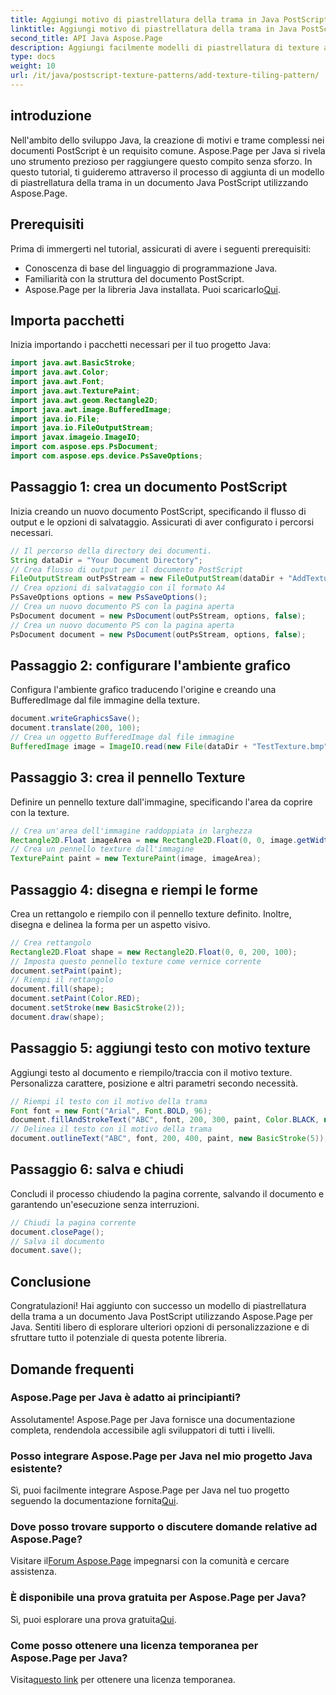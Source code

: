 ```yaml
---
title: Aggiungi motivo di piastrellatura della trama in Java PostScript
linktitle: Aggiungi motivo di piastrellatura della trama in Java PostScript
second_title: API Java Aspose.Page
description: Aggiungi facilmente modelli di piastrellatura di texture ai documenti PostScript con Aspose.Page per Java. Esplora la nostra guida all'integrazione perfetta per scoprire possibilità creative.
type: docs
weight: 10
url: /it/java/postscript-texture-patterns/add-texture-tiling-pattern/
---
```

## introduzione
Nell'ambito dello sviluppo Java, la creazione di motivi e trame complessi nei documenti PostScript è un requisito comune. Aspose.Page per Java si rivela uno strumento prezioso per raggiungere questo compito senza sforzo. In questo tutorial, ti guideremo attraverso il processo di aggiunta di un modello di piastrellatura della trama in un documento Java PostScript utilizzando Aspose.Page.
## Prerequisiti
Prima di immergerti nel tutorial, assicurati di avere i seguenti prerequisiti:
- Conoscenza di base del linguaggio di programmazione Java.
- Familiarità con la struttura del documento PostScript.
-  Aspose.Page per la libreria Java installata. Puoi scaricarlo[Qui](https://releases.aspose.com/page/java/).
## Importa pacchetti
Inizia importando i pacchetti necessari per il tuo progetto Java:
```java
import java.awt.BasicStroke;
import java.awt.Color;
import java.awt.Font;
import java.awt.TexturePaint;
import java.awt.geom.Rectangle2D;
import java.awt.image.BufferedImage;
import java.io.File;
import java.io.FileOutputStream;
import javax.imageio.ImageIO;
import com.aspose.eps.PsDocument;
import com.aspose.eps.device.PsSaveOptions;
```
## Passaggio 1: crea un documento PostScript
Inizia creando un nuovo documento PostScript, specificando il flusso di output e le opzioni di salvataggio. Assicurati di aver configurato i percorsi necessari.
```java
// Il percorso della directory dei documenti.
String dataDir = "Your Document Directory";
// Crea flusso di output per il documento PostScript
FileOutputStream outPsStream = new FileOutputStream(dataDir + "AddTextureTilingPattern_outPS.ps");
// Crea opzioni di salvataggio con il formato A4
PsSaveOptions options = new PsSaveOptions();
// Crea un nuovo documento PS con la pagina aperta
PsDocument document = new PsDocument(outPsStream, options, false);
// Crea un nuovo documento PS con la pagina aperta
PsDocument document = new PsDocument(outPsStream, options, false);
```
## Passaggio 2: configurare l'ambiente grafico
Configura l'ambiente grafico traducendo l'origine e creando una BufferedImage dal file immagine della texture.
```java
document.writeGraphicsSave();
document.translate(200, 100);
// Crea un oggetto BufferedImage dal file immagine
BufferedImage image = ImageIO.read(new File(dataDir + "TestTexture.bmp"));
```
## Passaggio 3: crea il pennello Texture
Definire un pennello texture dall'immagine, specificando l'area da coprire con la texture.
```java
// Crea un'area dell'immagine raddoppiata in larghezza
Rectangle2D.Float imageArea = new Rectangle2D.Float(0, 0, image.getWidth() * 2, image.getHeight());
// Crea un pennello texture dall'immagine
TexturePaint paint = new TexturePaint(image, imageArea);
```
## Passaggio 4: disegna e riempi le forme
Crea un rettangolo e riempilo con il pennello texture definito. Inoltre, disegna e delinea la forma per un aspetto visivo.
```java
// Crea rettangolo
Rectangle2D.Float shape = new Rectangle2D.Float(0, 0, 200, 100);
// Imposta questo pennello texture come vernice corrente
document.setPaint(paint);
// Riempi il rettangolo
document.fill(shape);
document.setPaint(Color.RED);
document.setStroke(new BasicStroke(2));
document.draw(shape);
```
## Passaggio 5: aggiungi testo con motivo texture
Aggiungi testo al documento e riempilo/traccia con il motivo texture. Personalizza carattere, posizione e altri parametri secondo necessità.
```java
// Riempi il testo con il motivo della trama
Font font = new Font("Arial", Font.BOLD, 96);
document.fillAndStrokeText("ABC", font, 200, 300, paint, Color.BLACK, new BasicStroke(2));
// Delinea il testo con il motivo della trama
document.outlineText("ABC", font, 200, 400, paint, new BasicStroke(5));
```
## Passaggio 6: salva e chiudi
Concludi il processo chiudendo la pagina corrente, salvando il documento e garantendo un'esecuzione senza interruzioni.
```java
// Chiudi la pagina corrente
document.closePage();
// Salva il documento
document.save();
```
## Conclusione
Congratulazioni! Hai aggiunto con successo un modello di piastrellatura della trama a un documento Java PostScript utilizzando Aspose.Page per Java. Sentiti libero di esplorare ulteriori opzioni di personalizzazione e di sfruttare tutto il potenziale di questa potente libreria.

## Domande frequenti
### Aspose.Page per Java è adatto ai principianti?
Assolutamente! Aspose.Page per Java fornisce una documentazione completa, rendendola accessibile agli sviluppatori di tutti i livelli.
### Posso integrare Aspose.Page per Java nel mio progetto Java esistente?
 Sì, puoi facilmente integrare Aspose.Page per Java nel tuo progetto seguendo la documentazione fornita[Qui](https://reference.aspose.com/page/java/).
### Dove posso trovare supporto o discutere domande relative ad Aspose.Page?
 Visitare il[Forum Aspose.Page](https://forum.aspose.com/c/page/39) impegnarsi con la comunità e cercare assistenza.
### È disponibile una prova gratuita per Aspose.Page per Java?
 Sì, puoi esplorare una prova gratuita[Qui](https://releases.aspose.com/).
### Come posso ottenere una licenza temporanea per Aspose.Page per Java?
 Visita[questo link](https://purchase.aspose.com/temporary-license/) per ottenere una licenza temporanea.